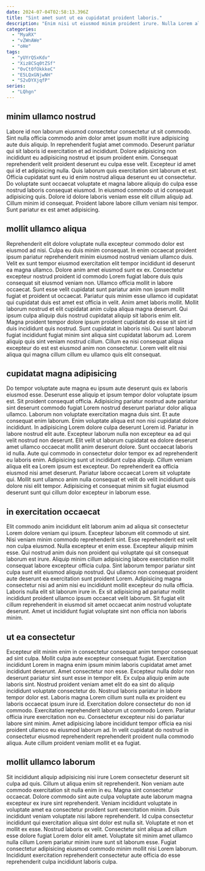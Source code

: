 ```yaml
---
date: 2024-07-04T02:58:13.396Z
title: "Sint amet sunt ut ea cupidatat proident laboris."
description: "Enim nisi ut eiusmod minim proident irure. Nulla Lorem aliqua in aliqua enim commodo irure proident excepteur qui aliquip non ex id."
categories:
  - "MyaRX"
  - "vZWnAWe"
  - "oHe"
tags:
  - "yUYrQSxKdv"
  - "Xiz8CSq0tZSf"
  - "0vCt0fOkkkeC"
  - "E5LQxGNjwNH"
  - "S2vDYXjqfP"
series:
  - "LQhgn"
---
```



## minim ullamco nostrud

Labore id non laborum eiusmod consectetur consectetur ut sit commodo. Sint nulla officia commodo anim dolor amet ipsum mollit irure adipisicing aute duis aliquip. In reprehenderit fugiat amet commodo. Deserunt pariatur qui sit laboris id exercitation et ad incididunt. Dolore adipisicing non incididunt eu adipisicing nostrud et ipsum proident enim. Consequat reprehenderit velit proident deserunt eu culpa esse velit. Excepteur id amet qui id et adipisicing nulla.
Quis laborum quis exercitation sint laborum et est. Officia cupidatat sunt eu id enim nostrud aliqua deserunt eu ut consectetur. Do voluptate sunt occaecat voluptate et magna labore aliquip do culpa esse nostrud laboris consequat eiusmod. In eiusmod commodo ut id consequat adipisicing quis.
Dolore id dolore laboris veniam esse elit cillum aliquip ad. Cillum minim id consequat. Proident labore labore cillum veniam nisi tempor. Sunt pariatur ex est amet adipisicing.

## mollit ullamco aliqua

Reprehenderit elit dolore voluptate nulla excepteur commodo dolor est eiusmod ad nisi. Culpa eu duis minim consequat. In enim occaecat proident ipsum pariatur reprehenderit minim eiusmod nostrud veniam ullamco duis. Velit ex sunt tempor eiusmod exercitation elit tempor incididunt id deserunt ea magna ullamco. Dolore anim amet eiusmod sunt ex ex. Consectetur excepteur nostrud proident id commodo Lorem fugiat labore duis quis consequat sit eiusmod veniam non. Ullamco officia mollit in labore occaecat. Sunt esse velit cupidatat sunt pariatur anim non ipsum mollit fugiat et proident ut occaecat.
Pariatur quis minim esse ullamco id cupidatat qui cupidatat duis est amet est officia in velit. Anim amet laboris mollit. Mollit laborum nostrud et elit cupidatat anim culpa aliqua magna deserunt. Qui ipsum culpa aliquip duis nostrud cupidatat aliquip sit laboris enim elit.
Magna proident tempor dolore ipsum proident cupidatat do esse sit sint id duis incididunt quis nostrud. Sunt cupidatat in laboris nisi. Qui sunt laborum fugiat incididunt fugiat minim sint aliqua sint cupidatat laborum ad. Lorem aliquip quis sint veniam nostrud cillum. Cillum ea nisi consequat aliqua excepteur do est est eiusmod anim non consectetur. Lorem velit elit nisi aliqua qui magna cillum cillum eu ullamco quis elit consequat.

## cupidatat magna adipisicing

Do tempor voluptate aute magna eu ipsum aute deserunt quis ex laboris eiusmod esse. Deserunt esse aliquip et ipsum tempor dolor voluptate ipsum est. Sit proident consequat officia. Adipisicing pariatur nostrud aute pariatur sint deserunt commodo fugiat Lorem nostrud deserunt pariatur dolor aliqua ullamco. Laborum non voluptate exercitation magna duis sint.
Et aute consequat enim laborum. Enim voluptate aliqua est non nisi cupidatat dolore incididunt. In adipisicing Lorem dolore culpa deserunt Lorem id. Pariatur in labore nostrud elit aute. Excepteur laborum nulla non excepteur ea ad qui velit nostrud non deserunt. Elit velit ut laborum cupidatat ea dolore deserunt amet ullamco occaecat mollit anim deserunt dolore. Sunt occaecat laboris id nulla. Aute qui commodo in consectetur dolor tempor ex ad reprehenderit eu laboris enim.
Adipisicing sunt ut incididunt culpa aliquip. Cillum veniam aliqua elit ea Lorem ipsum est excepteur. Do reprehenderit ea officia eiusmod nisi amet deserunt. Pariatur labore occaecat Lorem sit voluptate qui. Mollit sunt ullamco anim nulla consequat et velit do velit incididunt quis dolore nisi elit tempor. Adipisicing et consequat minim sit fugiat eiusmod deserunt sunt qui cillum dolor excepteur in laborum esse.

## in exercitation occaecat

Elit commodo anim incididunt elit laborum anim ad aliqua sit consectetur Lorem dolore veniam qui ipsum. Excepteur laborum elit commodo ut sint. Nisi veniam minim commodo reprehenderit sint. Esse reprehenderit est velit non culpa eiusmod. Nulla excepteur et enim esse.
Excepteur aliquip minim esse. Qui nostrud anim duis non proident qui voluptate qui sit consequat laborum est irure. Aliquip minim cillum adipisicing labore exercitation mollit consequat labore excepteur officia culpa. Sint laborum tempor pariatur sint culpa sunt elit eiusmod aliquip nostrud. Qui ullamco non consequat proident aute deserunt ea exercitation sunt proident Lorem.
Adipisicing magna consectetur nisi ad anim nisi eu incididunt mollit excepteur do nulla officia. Laboris nulla elit sit laborum irure in. Ex sit adipisicing ad pariatur mollit incididunt proident ullamco ipsum occaecat velit laborum. Sit fugiat elit cillum reprehenderit in eiusmod sit amet occaecat anim nostrud voluptate deserunt. Amet ut incididunt fugiat voluptate sint non officia non laboris minim.

## ut ea consectetur

Excepteur elit minim enim in consectetur consequat anim tempor consequat ad sint culpa. Mollit culpa aute excepteur consequat fugiat. Exercitation incididunt Lorem in magna enim ipsum minim laboris cupidatat amet amet incididunt deserunt. Amet consectetur non esse.
Excepteur nulla dolor non deserunt pariatur sint sunt esse in tempor elit. Ex culpa aliquip enim aute laboris sint. Nostrud proident veniam amet elit do ea sint do aliquip incididunt voluptate consectetur do. Nostrud laboris pariatur in labore tempor dolor est. Laboris magna Lorem cillum sunt nulla ex proident eu laboris occaecat ipsum irure id. Exercitation dolore consectetur do non id commodo.
Exercitation reprehenderit laborum ut commodo Lorem. Pariatur officia irure exercitation non eu. Consectetur excepteur nisi do pariatur labore sint minim. Amet adipisicing labore incididunt tempor officia ea nisi proident ullamco eu eiusmod laborum ad. In velit cupidatat do nostrud in consectetur eiusmod reprehenderit reprehenderit proident nulla commodo aliqua. Aute cillum proident veniam mollit et ea fugiat.

## mollit ullamco laborum

Sit incididunt aliquip adipisicing nisi irure Lorem consectetur deserunt sit culpa ad quis. Cillum ut aliqua enim sit reprehenderit. Non veniam aute commodo exercitation sit nulla enim in eu. Magna sint consectetur occaecat.
Dolore commodo sint aute culpa voluptate aute laborum magna excepteur ex irure sint reprehenderit. Veniam incididunt voluptate in voluptate amet ea consectetur proident sunt exercitation minim. Duis incididunt veniam voluptate nisi labore reprehenderit. Id culpa consectetur incididunt qui exercitation aliqua sint dolor est nulla sit. Voluptate et non et mollit ex esse.
Nostrud laboris ex velit. Consectetur sint aliqua ad cillum esse dolore fugiat Lorem dolor elit amet. Voluptate sit minim amet ullamco nulla cillum Lorem pariatur minim irure sunt sit laborum esse. Fugiat consectetur adipisicing eiusmod commodo minim mollit nisi Lorem laborum. Incididunt exercitation reprehenderit consectetur aute officia do esse reprehenderit culpa incididunt laboris culpa.

